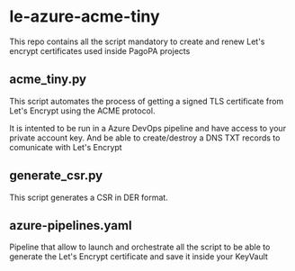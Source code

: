 # le-azure-acme-tiny

This repo contains all the script mandatory to create and renew Let's encrypt certificates
used inside PagoPA projects

## acme_tiny.py

This script automates the process of getting a signed TLS certificate from Let's Encrypt using
the ACME protocol.

It is intented to be run in a Azure DevOps pipeline and have access to your private account key.
And be able to create/destroy a DNS TXT records to comunicate with Let's Encrypt

## generate_csr.py

This script generates a CSR in DER format.

## azure-pipelines.yaml

Pipeline that allow to launch and orchestrate all the script to be able to generate the Let's Encrypt certificate and save it inside your KeyVault
